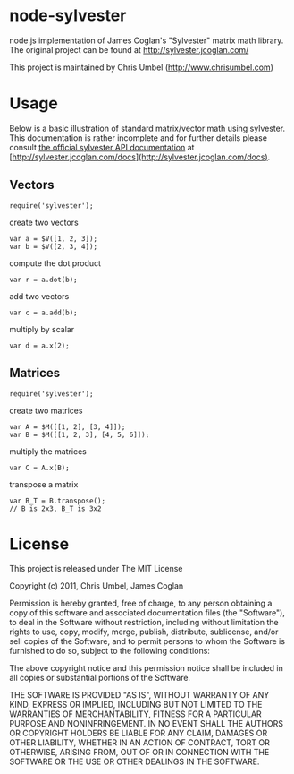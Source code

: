
node-sylvester
==============

node.js implementation of James Coglan's "Sylvester" matrix math library.
The original project can be found at http://sylvester.jcoglan.com/

This project is maintained by Chris Umbel (http://www.chrisumbel.com)

Usage
=====

Below is a basic illustration of standard matrix/vector math using sylvester.
This documentation is rather incomplete and for further details please consult
[the official sylvester API documentation](http://sylvester.jcoglan.com/docs)
at [http://sylvester.jcoglan.com/docs](http://sylvester.jcoglan.com/docs).

Vectors
-------
    require('sylvester');

create two vectors

    var a = $V([1, 2, 3]);
    var b = $V([2, 3, 4]);

compute the dot product

    var r = a.dot(b);

add two vectors

    var c = a.add(b);

multiply by scalar

    var d = a.x(2);

Matrices
--------
    require('sylvester');

create two matrices

    var A = $M([[1, 2], [3, 4]]);
    var B = $M([[1, 2, 3], [4, 5, 6]]);

multiply the matrices

    var C = A.x(B);

transpose a matrix

    var B_T = B.transpose();
    // B is 2x3, B_T is 3x2

License
=======

This project is released under The MIT License

Copyright (c) 2011, Chris Umbel, James Coglan

Permission is hereby granted, free of charge, to any person obtaining a copy
of this software and associated documentation files (the "Software"), to deal
in the Software without restriction, including without limitation the rights
to use, copy, modify, merge, publish, distribute, sublicense, and/or sell
copies of the Software, and to permit persons to whom the Software is
furnished to do so, subject to the following conditions:

The above copyright notice and this permission notice shall be included in
all copies or substantial portions of the Software.

THE SOFTWARE IS PROVIDED "AS IS", WITHOUT WARRANTY OF ANY KIND, EXPRESS OR
IMPLIED, INCLUDING BUT NOT LIMITED TO THE WARRANTIES OF MERCHANTABILITY,
FITNESS FOR A PARTICULAR PURPOSE AND NONINFRINGEMENT. IN NO EVENT SHALL THE
AUTHORS OR COPYRIGHT HOLDERS BE LIABLE FOR ANY CLAIM, DAMAGES OR OTHER
LIABILITY, WHETHER IN AN ACTION OF CONTRACT, TORT OR OTHERWISE, ARISING FROM,
OUT OF OR IN CONNECTION WITH THE SOFTWARE OR THE USE OR OTHER DEALINGS IN
THE SOFTWARE.
